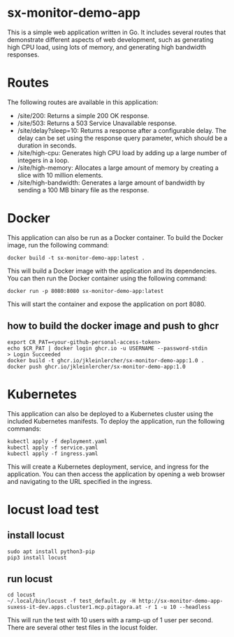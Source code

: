 # sx-monitor-demo-app

This is a simple web application written in Go. It includes several routes that demonstrate different aspects of web development, such as generating high CPU load, using lots of memory, and generating high bandwidth responses.

# Routes

The following routes are available in this application:

- /site/200: Returns a simple 200 OK response.
- /site/503: Returns a 503 Service Unavailable response.
- /site/delay?sleep=10: Returns a response after a configurable delay. The delay can be set using the response query parameter, which should be a duration in seconds.
- /site/high-cpu: Generates high CPU load by adding up a large number of integers in a loop.
- /site/high-memory: Allocates a large amount of memory by creating a slice with 10 million elements.
- /site/high-bandwidth: Generates a large amount of bandwidth by sending a 100 MB binary file as the response.

# Docker

This application can also be run as a Docker container. To build the Docker image, run the following command:

    docker build -t sx-monitor-demo-app:latest .

This will build a Docker image with the application and its dependencies. You can then run the Docker container using the following command:

    docker run -p 8080:8080 sx-monitor-demo-app:latest
    
This will start the container and expose the application on port 8080.

## how to build the docker image and push to ghcr

    export CR_PAT=<your-github-personal-access-token>
    echo $CR_PAT | docker login ghcr.io -u USERNAME --password-stdin
    > Login Succeeded
    docker build -t ghcr.io/jkleinlercher/sx-monitor-demo-app:1.0 .
    docker push ghcr.io/jkleinlercher/sx-monitor-demo-app:1.0
    
# Kubernetes

This application can also be deployed to a Kubernetes cluster using the included Kubernetes manifests. To deploy the application, run the following commands:

    kubectl apply -f deployment.yaml
    kubectl apply -f service.yaml
    kubectl apply -f ingress.yaml

This will create a Kubernetes deployment, service, and ingress for the application. You can then access the application by opening a web browser and navigating to the URL specified in the ingress.

# locust load test

## install locust

    sudo apt install python3-pip
    pip3 install locust

## run locust

    cd locust
    ~/.local/bin/locust -f test_default.py -H http://sx-monitor-demo-app-suxess-it-dev.apps.cluster1.mcp.pitagora.at -r 1 -u 10 --headless

This will run the test with 10 users with a ramp-up of 1 user per second.
There are several other test files in the locust folder.
